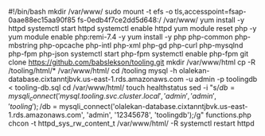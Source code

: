 #!/bin/bash
mkdir /var/www/
sudo mount -t efs -o tls,accesspoint=fsap-0aae88ec15aa90f85 fs-0edb4f7ce2dd5d648:/ /var/www/
yum install -y httpd 
systemctl start httpd
systemctl enable httpd
yum module reset php -y
yum module enable php:remi-7.4 -y
yum install -y php php-common php-mbstring php-opcache php-intl php-xml php-gd php-curl php-mysqlnd php-fpm php-json
systemctl start php-fpm
systemctl enable php-fpm
git clone https://github.com/babslekson/tooling.git
mkdir /var/www/html
cp -R /tooling/html/*  /var/www/html/
cd /tooling
mysql -h olalekan-database.cixtanntjbvk.us-east-1.rds.amazonaws.com -u admin -p toolingdb < tooling-db.sql
cd /var/www/html/
touch healthstatus
sed -i "s/$db = mysqli_connect('mysql.tooling.svc.cluster.local', 'admin', 'admin', 'tooling');/$db = mysqli_connect('olalekan-database.cixtanntjbvk.us-east-1.rds.amazonaws.com', 'admin', '12345678', 'toolingdb');/g" functions.php
chcon -t httpd_sys_rw_content_t /var/www/html/ -R
systemctl restart httpd







